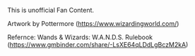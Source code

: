 This is unofficial Fan Content.

Artwork by Pottermore (https://www.wizardingworld.com/)

Refernce: Wands & Wizards: W.A.N.D.S. Rulebook (https://www.gmbinder.com/share/-LsXE64qLDdLgBczM2kA)
